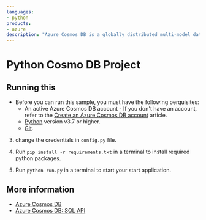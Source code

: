 ```yaml
---
languages:
- python
products:
- azure
description: "Azure Cosmos DB is a globally distributed multi-model database."
---
```


# Python Cosmo DB Project

## Running this
* Before you can run this sample, you must have the following perquisites:
	* An active Azure Cosmos DB account - If you don't have an account, refer to the [Create an Azure Cosmos DB account](https://learn.microsoft.com/azure/cosmos-db/nosql/quickstart-python?tabs=azure-portal%2Cpasswordless%2Cwindows%2Csign-in-azure-cli%2Csync) article.
	* [Python](https://www.python.org/downloads/) version v3.7 or higher.
	* [Git](http://git-scm.com/).


 

3. change the credentials in `config.py` file.

4. Run `pip install -r requirements.txt` in a terminal to install required python packages.
 
5. Run `python run.py` in a terminal to start your start  application.


## More information

- [Azure Cosmos DB](https://docs.microsoft.com/azure/cosmos-db/introduction)
- [Azure Cosmos DB: SQL API](https://docs.microsoft.com/en-us/azure/cosmos-db/sql-api-introduction)

